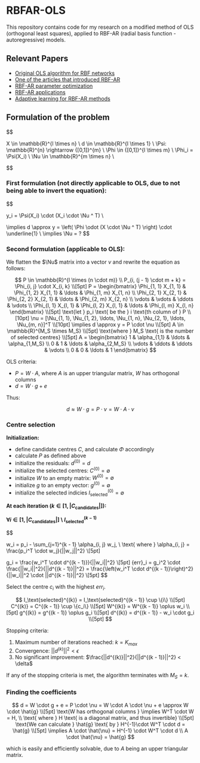 
# RBFAR-OLS

This repository contains code for my research on a modified method of OLS (orthogonal least squares), applied to RBF-AR (radial basis function - autoregressive) models.

## Relevant Papers

- [Original OLS algorithm for RBF networks](https://core.ac.uk/download/pdf/1497907.pdf)
- [One of the articles that introduced RBF-AR](https://www.tandfonline.com/doi/abs/10.1080/002077299292038)
- [RBF-AR parameter optimization](https://link.springer.com/article/10.1007/s11071-021-06580-3)
- [RBF-AR applications](https://www.tandfonline.com/doi/abs/10.1080/00207721.2014.955552)
- [Adaptive learning for RBF-AR methods](https://ieeexplore.ieee.org/abstract/document/8743462)

## Formulation of the problem

$$

X \in \mathbb{R}^{l \times n} \\
d \in \mathbb{R}^{l \times 1} \\
\Psi: \mathbb{R}^{n} \rightarrow {[0,1]}^{m} \\
\Phi \in {[0,1]}^{l \times m} \\
\Phi_i = \Psi(X_i) \\
\Nu \in \mathbb{R}^{m \times n} \\

$$

### First formulation (not directly applicable to OLS, due to not being able to invert the equation):

$$

y_i = \Psi(X_i) \cdot (X_i \cdot \Nu ^ T) \\

\implies d \approx y = \left( \Phi \odot (X \cdot \Nu ^ T) \right) \cdot \underline{1} \\
\implies \Nu = ?
$$

### Second formulation (applicable to OLS):

We flatten the $\Nu$ matrix into a vector $\nu$ and rewrite the equation as follows:

$$
P \in \mathbb{R}^{l \times (n \cdot m)} \\
P_{i, (j - 1) \cdot m + k} = \Phi_{i, j} \cdot X_{i, k} \\[5pt]
P = \begin{bmatrix}
\Phi_{1, 1} X_{1, 1} & \Phi_{1, 2} X_{1, 1} & \ldots & \Phi_{1, m} X_{1, n} \\
\Phi_{2, 1} X_{2, 1} & \Phi_{2, 2} X_{2, 1} & \ldots & \Phi_{2, m} X_{2, n} \\
\vdots & \vdots & \ddots & \vdots \\
\Phi_{l, 1} X_{l, 1} & \Phi_{l, 2} X_{l, 1} & \ldots & \Phi_{l, m} X_{l, n}
\end{bmatrix} \\[5pt]
\text{let } p_i \text{ be the } i \text{th column of } P \\[10pt]
\nu = [\Nu_{1, 1}, \Nu_{1, 2}, \ldots, \Nu_{1, n}, \Nu_{2, 1}, \ldots, \Nu_{m, n}]^T \\[10pt]
\implies d \approx y = P \cdot \nu \\[5pt]
A \in \mathbb{R}^{M_S \times M_S} \\[5pt]
\text{where } M_S \text{ is the number of selected centres} \\[5pt]
A = \begin{bmatrix}
1 & \alpha_{1,1} & \ldots & \alpha_{1,M_S} \\
0 & 1 & \ldots & \alpha_{2,M_S} \\
\vdots & \ddots & \ddots & \vdots \\
0 & 0 & \ldots & 1
\end{bmatrix}
$$

OLS criteria:
- $P = W \cdot A$, where $A$ is an upper triangular matrix, $W$ has orthogonal columns
- $d = W \cdot g + e$

Thus:

$$
d \approx W \cdot g = P \cdot \nu = W \cdot A \cdot \nu
$$

### Centre selection

**Initialization:**

- define candidate centres $C$, and calculate $\Phi$ accordingly
- calculate $P$ as defined above
- initialize the residuals: $d^{(0)} = d$
- initialize the selected centres: $C^{(0)} = \emptyset$
- initialize $W$ to an empty matrix: $W^{(0)} = \emptyset$
- initialize $g$ to an empty vector: $g^{(0)} = \emptyset$
- initialize the selected indicies $I_\text{selected}^{(0)} = \emptyset$

**At each iteration ($k \in [1, |C_\text{candidates}|]$):**

**$\forall i \in [1, |C_\text{candidates}|] \setminus I_\text{selected}^{(k - 1)}$**

$$

w_i = p_i - \sum_{j=1}^{k - 1} \alpha_{i, j} w_j, \\
\text{ where } \alpha_{i, j} = \frac{p_i^T \cdot w_j}{||w_j||^2} \\[5pt]

g_i = \frac{w_i^T \cdot d^{(k - 1)}}{||w_i||^2} \\[5pt]
{err}_i = g_i^2 \cdot \frac{||w_i||^2}{||d^{(k - 1)}||^2} = \frac{\left(w_i^T \cdot d^{(k - 1)}\right)^2}{||w_i||^2 \cdot ||d^{(k - 1)}||^2} \\[5pt]
$$

Select the centre $c_i$ with the highest ${err}_i$.

$$
I_\text{selected}^{(k)} = I_\text{selected}^{(k - 1)} \cup \{i\} \\[5pt]
C^{(k)} = C^{(k - 1)} \cup \{c_i\} \\[5pt]
W^{(k)} = W^{(k - 1)} \oplus w_i \\[5pt]
g^{(k)} = g^{(k - 1)} \oplus g_i \\[5pt]
d^{(k)} = d^{(k - 1)} - w_i \cdot g_i \\[5pt]
$$

Stopping criteria:

1. Maximum number of iterations reached: $k = K_{max}$
2. Convergence: $||d^{(k)}||^2 < \epsilon$
3. No significant improvement: $\frac{||d^{(k)}||^2}{||d^{(k - 1)}||^2} < \delta$

If any of the stopping criteria is met, the algorithm terminates with $M_S = k$.

### Finding the coefficients

$$
d = W \cdot g + e = P \cdot \nu = W \cdot A \cdot \nu + e \approx W \cdot \hat{g} \\[5pt]
\text{W has orthogonal columns } \implies W^T \cdot W = H, \\ \text{ where } H \text{ is a diagonal matrix, and thus invertible} \\[5pt]
\text{We can calculate } \hat{g} \text{ by } H^{-1}\cdot W^T \cdot d = \hat{g}  \\[5pt]
\implies A \cdot \hat{\nu} = H^{-1} \cdot W^T \cdot d \\
A \cdot \hat{\nu} = \hat{g}
$$

which is easily and efficiently solvable, due to $A$ being an upper triangular matrix.
